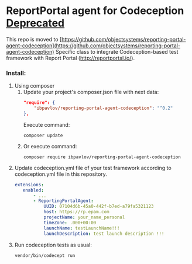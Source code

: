 # ReportPortal agent for Codeception [Deprecated](https://github.com/objectsystems/reporting-portal-agent-codeception)

This repo is moved to [https://github.com/objectsystems/reporting-portal-agent-codeception](https://github.com/objectsystems/reporting-portal-agent-codeception)
Specific class to integrate Codeception-based test framework with Report Portal (http://reportportal.io/).

### Install:
1) Using composer
    1) Update your project's composer.json file with next data:
        ```json
        "require": {
            "ibpavlov/reporting-portal-agent-codeception": "^0.2"
        },
        ```
        Execute command:
        ```shell script
        composer update
        ```
    2) Or execute command:
        ```shell script
        composer require ibpavlov/reporting-portal-agent-codeception
        ```
2) Update codeception.yml file of your test framework according to codeception.yml file in this repository.
     ```yaml
     extensions:
        enabled:
            - ...
            - ReportingPortalAgent:
                UUID: 07104d6b-45a0-442f-b7ed-a79fa5321123
                host: https://rp.epam.com
                projectName: your_name_personal
                timeZone: .000+00:00
                launchName: testLaunchName!!!
                launchDescription: test launch description !!!
     ```
3) Run codeception tests as usual:
    ```shell script
    vendor/bin/codecept run
    ```
